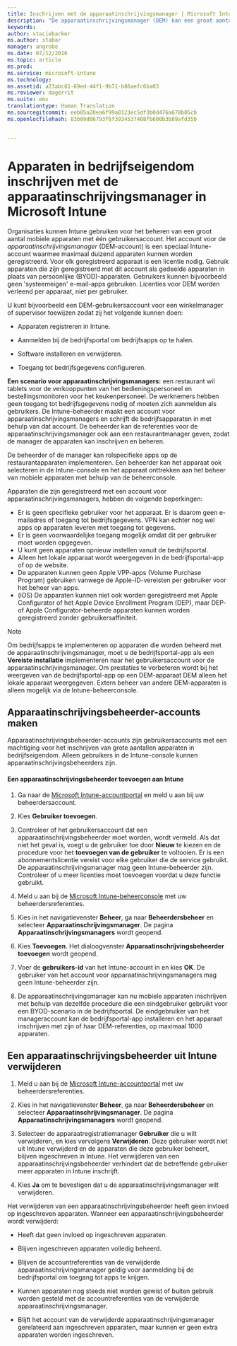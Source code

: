 ```yaml
---
title: Inschrijven met de apparaatinschrijvingsmanager | Microsoft Intune
description: "De apparaatinschrijvingsmanager (DEM) kan een groot aantal mobiele apparaten in bedrijfseigendom beheren via één gebruikersaccount."
keywords: 
author: staciebarker
ms.author: stabar
manager: angrobe
ms.date: 07/12/2016
ms.topic: article
ms.prod: 
ms.service: microsoft-intune
ms.technology: 
ms.assetid: a23abc61-69ed-44f1-9b71-b86aefc6ba03
ms.reviewer: dagerrit
ms.suite: ems
translationtype: Human Translation
ms.sourcegitcommit: eeb85a28ea6f99a0123ec5df3b0d476a678b85cb
ms.openlocfilehash: 83b89d06793f6f3934537408fb600b3b89afd35b


---
```



# <a name="enroll-corporate-owned-devices-with-the-device-enrollment-manager-in-microsoft-intune"></a>Apparaten in bedrijfseigendom inschrijven met de apparaatinschrijvingsmanager in Microsoft Intune
Organisaties kunnen Intune gebruiken voor het beheren van een groot aantal mobiele apparaten met één gebruikersaccount. Het account voor de *apparaatinschrijvingsmanager* (DEM-account) is een speciaal Intune-account waarmee maximaal duizend apparaten kunnen worden geregistreerd. Voor elk geregistreerd apparaat is een licentie nodig. Gebruik apparaten die zijn geregistreerd met dit account als gedeelde apparaten in plaats van persoonlijke (BYOD)-apparaten. Gebruikers kunnen bijvoorbeeld geen 'systeemeigen' e-mail-apps gebruiken. Licenties voor DEM worden verleend per apparaat, niet per gebruiker.

U kunt bijvoorbeeld een DEM-gebruikersaccount voor een winkelmanager of supervisor toewijzen zodat zij het volgende kunnen doen:

-   Apparaten registreren in Intune.

-   Aanmelden bij de bedrijfsportal om bedrijfsapps op te halen.

-   Software installeren en verwijderen.

-   Toegang tot bedrijfsgegevens configureren.


**Een scenario voor apparaatinschrijvingsmanagers:** een restaurant wil tablets voor de verkooppunten van het bedieningspersoneel en bestellingsmonitoren voor het keukenpersoneel. De werknemers hebben geen toegang tot bedrijfsgegevens nodig of moeten zich aanmelden als gebruikers. De Intune-beheerder maakt een account voor apparaatinschrijvingsmanagers en schrijft de bedrijfsapparaten in met behulp van dat account. De beheerder kan de referenties voor de apparaatinschrijvingsmanager ook aan een restaurantmanager geven, zodat de manager de apparaten kan inschrijven en beheren.

De beheerder of de manager kan rolspecifieke apps op de restaurantapparaten implementeren. Een beheerder kan het apparaat ook selecteren in de Intune-console en het apparaat onttrekken aan het beheer van mobiele apparaten met behulp van de beheerconsole.

Apparaten die zijn geregistreerd met een account voor apparaatinschrijvingsmanagers, hebben de volgende beperkingen:
  - Er is geen specifieke gebruiker voor het apparaat. Er is daarom geen e-mailadres of toegang tot bedrijfsgegevens. VPN kan echter nog wel apps op apparaten leveren met toegang tot gegevens.
  - Er is geen voorwaardelijke toegang mogelijk omdat dit per gebruiker moet worden opgegeven.
  - U kunt geen apparaten opnieuw instellen vanuit de bedrijfsportal.
  - Alleen het lokale apparaat wordt weergegeven in de bedrijfsportal-app of op de website.
  - De apparaten kunnen geen Apple VPP-apps (Volume Purchase Program) gebruiken vanwege de Apple-ID-vereisten per gebruiker voor het beheer van apps.
  - (iOS) De apparaten kunnen niet ook worden geregistreerd met Apple Configurator of het Apple Device Enrollment Program (DEP), maar DEP- of Apple Configurator-beheerde apparaten kunnen worden geregistreerd zonder gebruikersaffiniteit.

> [!NOTE]
> Om bedrijfsapps te implementeren op apparaten die worden beheerd met de apparaatinschrijvingsmanager, moet u de bedrijfsportal-app als een **Vereiste installatie** implementeren naar het gebruikersaccount voor de apparaatinschrijvingsmanager.
> Om prestaties te verbeteren wordt bij het weergeven van de bedrijfsportal-app op een DEM-apparaat DEM alleen het lokale apparaat weergegeven. Extern beheer van andere DEM-apparaten is alleen mogelijk via de Intune-beheerconsole.

## <a name="create-device-enrollment-manager-accounts"></a>Apparaatinschrijvingsbeheerder-accounts maken
Apparaatinschrijvingsbeheerder-accounts zijn gebruikersaccounts met een machtiging voor het inschrijven van grote aantallen apparaten in bedrijfseigendom. Alleen gebruikers in de Intune-console kunnen apparaatinschrijvingsbeheerders zijn.

#### <a name="add-a-device-enrollment-manager-to-intune"></a>Een apparaatinschrijvingsbeheerder toevoegen aan Intune

1.  Ga naar de [Microsoft Intune-accountportal](http://go.microsoft.com/fwlink/?LinkId=698854) en meld u aan bij uw beheerdersaccount.

2.  Kies **Gebruiker toevoegen**.

3.  Controleer of het gebruikersaccount dat een apparaatinschrijvingsbeheerder moet worden, wordt vermeld. Als dat niet het geval is, voegt u de gebruiker toe door **Nieuw** te kiezen en de procedure voor het **toevoegen van de gebruiker** te voltooien. Er is een abonnementslicentie vereist voor elke gebruiker die de service gebruikt. De apparaatinschrijvingsmanager mag geen Intune-beheerder zijn. Controleer of u meer licenties moet toevoegen voordat u deze functie gebruikt.

4.  Meld u aan bij de [Microsoft Intune-beheerconsole](http://manage.microsoft.com) met uw beheerdersreferenties.

5.  Kies in het navigatievenster **Beheer**, ga naar **Beheerdersbeheer** en selecteer **Apparaatinschrijvingsmanager**. De pagina **Apparaatinschrijvingsmanagers** wordt geopend.

6.  Kies **Toevoegen**. Het dialoogvenster **Apparaatinschrijvingsbeheerder toevoegen** wordt geopend.

7.  Voer de **gebruikers-id** van het Intune-account in en kies **OK**. De gebruiker van het account voor apparaatinschrijvingsmanagers mag geen Intune-beheerder zijn.

8.  De apparaatinschrijvingsmanager kan nu mobiele apparaten inschrijven met behulp van dezelfde procedure die een eindgebruiker gebruikt voor een BYOD-scenario in de bedrijfsportal. De eindgebruiker van het manageraccount kan de bedrijfsportal-app installeren en het apparaat inschrijven met zijn of haar DEM-referenties, op maximaal 1000 apparaten.

## <a name="delete-a-device-enrollment-manager-from-intune"></a>Een apparaatinschrijvingsbeheerder uit Intune verwijderen

1.  Meld u aan bij de [Microsoft Intune-accountportal](http://manage.microsoft.com) met uw beheerdersreferenties.

2.  Kies in het navigatievenster **Beheer**, ga naar **Beheerdersbeheer** en selecteer **Apparaatinschrijvingsmanager**. De pagina **Apparaatinschrijvingsmanagers** wordt geopend.

3.  Selecteer de apparaatregistratiemanager **Gebruiker** die u wilt verwijderen, en kies vervolgens **Verwijderen**. Deze gebruiker wordt niet uit Intune verwijderd en de apparaten die deze gebruiker beheert, blijven ingeschreven in Intune. Het verwijderen van een apparaatinschrijvingsbeheerder verhindert dat de betreffende gebruiker meer apparaten in Intune inschrijft.

4.  Kies **Ja** om te bevestigen dat u de apparaatinschrijvingsmanager wilt verwijderen.

Het verwijderen van een apparaatinschrijvingsbeheerder heeft geen invloed op ingeschreven apparaten. Wanneer een apparaatinschrijvingsbeheerder wordt verwijderd:

-   Heeft dat geen invloed op ingeschreven apparaten.

-   Blijven ingeschreven apparaten volledig beheerd.

-   Blijven de accountreferenties van de verwijderde apparaatinschrijvingsmanager geldig voor aanmelding bij de bedrijfsportal om toegang tot apps te krijgen.

-   Kunnen apparaten nog steeds niet worden gewist of buiten gebruik worden gesteld met de accountreferenties van de verwijderde apparaatinschrijvingsmanager.

-   Blijft het account van de verwijderde apparaatinschrijvingsmanager gerelateerd aan ingeschreven apparaten, maar kunnen er geen extra apparaten worden ingeschreven.



<!--HONumber=Dec16_HO2-->


